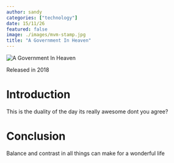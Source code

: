 ```yaml
---
author: sandy
categories: ["technology"]
date: 15/11/26
featured: false
image: ./images/mvm-stamp.jpg
title: "A Government In Heaven"
---
```


![A Government In Heaven](https://mvmalbumartwork.olk1.com/rebranded-mixed-sizes/a-government-in-heaven.webp)

Released in 2018

# Introduction

This is the duality of the day its really awesome dont you agree?

# Conclusion
Balance and contrast in all things can make for a wonderful life